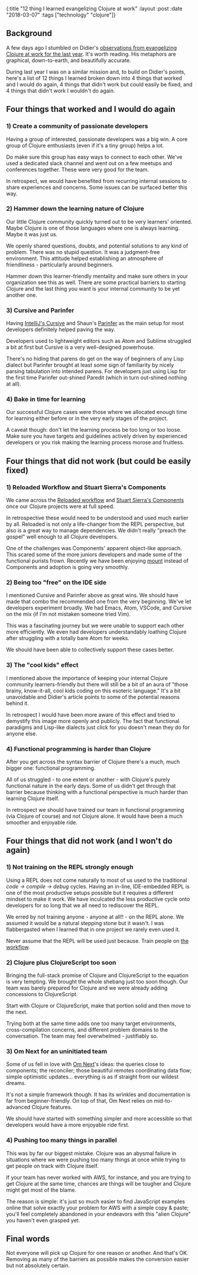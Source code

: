 {:title  "12 thing I learned evangelizing Clojure at work"
 :layout :post
 :date   "2018-03-07"
 :tags   ["technology" "clojure"]}

## Background

A few days ago I stumbled on Didier's [observations from evangelizing Clojure at work for the last year](http://www.rubberducking.com/2018/03/my-observations-from-evangelizing.html). It's worth reading. His metaphors are graphical, down-to-earth, and beautifully accurate.

During last year I was on a similar mission and, to build on Didier's points, here's a list of 12 things I learned broken down into 4 things that worked and I would do again, 4 things that didn't work but could easily be fixed, and 4 things that didn't work I wouldn't do again.


## Four things that worked and I would do again

### 1) Create a community of passionate developers

Having a group of interested, passionate developers was a big win. A core group of Clojure enthusiasts (even if it's a tiny group) helps a lot.

Do make sure this group has easy ways to connect to each other. We've used a dedicated slack channel and went out on a few meetups and conferences together. These were very good for the team.

In retrospect, we would have benefited from recurring internal sessions to share experiences and concerns. Some issues can be surfaced better this way.

### 2) Hammer down the learning nature of Clojure

Our little Clojure community quickly turned out to be very learners' oriented. Maybe Clojure is one of those languages where one is always learning. Maybe it was just us.

We openly shared questions, doubts, and potential solutions to any kind of problem. There was no stupid question. It was a judgment-free environment. This attitude helped establishing an atmosphere of friendliness - particularly around beginners.

Hammer down this learner-friendly mentality and make sure others in your organization see this as well. There are some practical barriers to starting Clojure and the last thing you want is your internal community to be yet another one.

### 3) Cursive and Parinfer

Having [IntelliJ's Cursive](https://cursive-ide.com/) and Shaun's [Parinfer](https://shaunlebron.github.io/parinfer/) as the main setup for most developers definitely helped paving the way.

Developers used to lightweight editors such as Atom and Sublime struggled a bit at first but Cursive is a very well-designed powerhouse.

There's no hiding that parens do get on the way of beginners of any Lisp dialect but Parinfer brought at least some sign of familiarity by nicely parsing tabulation into intended parens. For developers just using Lisp for the first time Parinfer out-shined Paredit (which in turn out-shined nothing at all).

### 4) Bake in time for learning

Our successful Clojure cases were those where we allocated enough time for learning either before or in the very early stages of the project.

A caveat though: don't let the learning process be too long or too loose. Make sure you have targets and guidelines actively driven by experienced developers or you risk making the learning process morose and fruitless.


## Four things that did not work (but could be easily fixed)

### 1) Reloaded Workflow and Stuart Sierra's Components

We came across the [Reloaded workflow](http://thinkrelevance.com/blog/2013/06/04/clojure-workflow-reloaded) and [Stuart Sierra's Components](https://github.com/stuartsierra/component) once our Clojure projects were at full speed.

In retrospective these would need to be understood and used much earlier by all. Reloaded is not only a life-changer from the REPL perspective, but also is a great way to manage dependencies. We didn't really "preach the gospel" well enough to all Clojure developers.

One of the challenges was Components' apparent object-like approach. This scared some of the more juniors developers and made some of the functional purists frown. Recently we have been enjoying [mount](https://github.com/tolitius/mount) instead of Components and adoption is going very smoothly.

### 2) Being too "free" on the IDE side

I mentioned Cursive and Parinfer above as great wins. We should have made that combo the recommended one from the very beginning. We've let developers experiment broadly. We had Emacs, Atom, VSCode, and Cursive on the mix (if I'm not mistaken someone tried Vim).

This was a fascinating journey but we were unable to support each other more efficiently. We even had developers understandably loathing Clojure after struggling with a totally bare Atom for weeks.

We should have been able to collectively support these cases better.

### 3) The "cool kids" effect

I mentioned above the importance of keeping your internal Clojure community learners-friendly but there will still be a bit of an aura of "those brainy, know-it-all, cool kids coding on this esoteric language." It's a bit unavoidable and Didier's article points to some of the potential reasons behind it.

In retrospect I would have been more aware of this effect and tried to demystify this image more openly and publicly. The fact that functional paradigms and Lisp-like dialects just click for you doesn't mean they do for anyone else.

### 4) Functional programming is harder than Clojure

After you get across the syntax barrier of Clojure there's a much, much bigger one: functional programming.

All of us struggled - to one extent or another - with Clojure's purely functional nature in the early days. Some of us didn't get through that barrier because thinking with a functional perspective is much harder than learning Clojure itself.

In retrospect we should have trained our team in functional programming (via Clojure of course) and not Clojure alone. It would have been a much smoother and enjoyable ride.


## Four things that did not work (and I won't do again)

### 1) Not training on the REPL strongly enough

Using a REPL does not come naturally to most of us used to the traditional _code -> compile -> debug_ cycles. Having an in-line, IDE-embedded REPL is one of the most productive setups possible but it requires a different mindset to make it work. We have inculcated the less productive cycle onto developers for so long that we all need to rediscover the REPL.

We erred by not training anyone - anyone at all!! - on the REPL alone. We assumed it would be a natural stepping stone but it wasn't. I was flabbergasted when I learned that in one project we rarely even used it.

Never assume that the REPL will be used just because. Train people on [the workflow](https://twitter.com/chrishouser/status/971540956724908032).

### 2) Clojure plus ClojureScript too soon

Bringing the full-stack promise of Clojure and ClojureScript to the equation is very tempting. We brought the whole shebang just too soon though. Our team was barely prepared for Clojure and we were already adding concessions to ClojureScript.

Start with Clojure or ClojureScript, make that portion solid and then move to the next.

Trying both at the same time adds one too many target environments, cross-compilation concerns, and different problem domains to the conversation. The team may feel overwhelmed - justifiably so.

### 3) Om Next for an uninitiated team

Some of us fell in love with [Om Next](https://github.com/omcljs/om/wiki/Quick-Start-%28om.next%29)'s ideas: the queries close to components; the reconciler; those beautiful remotes coordinating data flow; simple optimistic updates... everything is as if straight from our wildest dreams.

It's not a simple framework though. It has its wrinkles and documentation is far from beginner-friendly. On top of that, Om Next relies on mid-to-advanced Clojure features.

We should have started with something simpler and more accessible so that developers would have a more enjoyable ride first.

### 4) Pushing too many things in parallel

This was by far our biggest mistake. Clojure was an abysmal failure in situations where we were pushing too many things at once while trying to get people on track with Clojure itself.

If your team has never worked with AWS, for instance, and you are trying to get Clojure at the same time, chances are things will be tougher and Clojure might get most of the blame.

The reason is simple: it's just so much easier to find JavaScript examples online that solve exactly your problem for AWS with a simple copy & paste; you'll feel completely abandoned in your endeavors with this "alien Clojure" you haven't even grasped yet.


## Final words

Not everyone will pick up Clojure for one reason or another. And that's OK. Removing as many of the barriers as possible makes the conversion easier but not absolutely certain.
